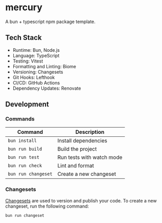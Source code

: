 # mercury

A bun + typescript npm package template.

## Tech Stack

- Runtime: Bun, Node.js
- Language: TypeScript
- Testing: Vitest
- Formatting and Linting: Biome
- Versioning: Changesets
- Git Hooks: Lefthook
- CI/CD: GitHub Actions
- Dependency Updates: Renovate

## Development

### Commands

| Command             | Description               |
| ------------------- | ------------------------- |
| `bun install`       | Install dependencies      |
| `bun run build`     | Build the project         |
| `bun run test`      | Run tests with watch mode |
| `bun run check`     | Lint and format           |
| `bun run changeset` | Create a new changeset    |

### Changesets

[Changesets](https://github.com/changesets/changesets) are used to version and publish your code. To create a new changeset, run the following command:

```
bun run changeset
```
